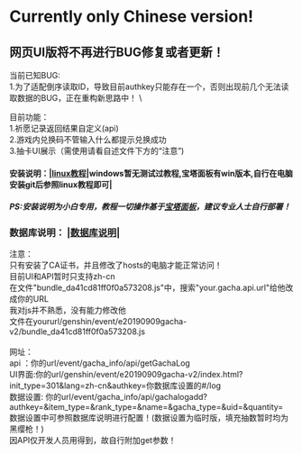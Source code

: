 # Currently only Chinese version!
## 网页UI版将不再进行BUG修复或者更新！
当前已知BUG: \
1.为了适配倒序读取ID，导致目前authkey只能存在一个，否则出现前几个无法读取数据的BUG，正在重构新思路中！ \

目前功能： \
1.祈愿记录返回结果自定义(api) \
2.游戏内兑换码不管输入什么都提示兑换成功 \
3.抽卡UI展示（需使用请看自述文件下方的“注意”) 


#### 安装说明：|[linux教程](https://github.com/slzzInTheForest/Useless-good-thing-gsgacha/blob/main/README/installlinux.md)|windows暂无测试过教程,宝塔面板有win版本,自行在电脑安装git后参照linux教程即可|
##### PS:安装说明为小白专用，教程一切操作基于[宝塔面板](https://www.bt.cn/)，建议专业人士自行部署！ 

### 数据库说明： |[数据库说明](/README/database.md)|

注意：\
只有安装了CA证书，并且修改了hosts的电脑才能正常访问！\
目前UI和API暂时只支持zh-cn \
在文件"bundle_da41cd81ff0f0a573208.js"中，搜索"your.gacha.api.url"给他改成你的URL \
我对js并不熟悉，没有能力修改他 \
文件在yoururl/genshin/event/e20190909gacha-v2/bundle_da41cd81ff0f0a573208.js \
\
网址： \
api ：你的url/event/gacha_info/api/getGachaLog \
UI界面:你的url/genshin/event/e20190909gacha-v2/index.html?init_type=301&lang=zh-cn&authkey=你数据库设置的#/log \
数据设置: 你的url/event/gacha_info/api/gachalogadd?authkey=&item_type=&rank_type=&name=&gacha_type=&uid=&quantity= \
数据设置中可参照数据库说明进行配置！(数据设置为临时版，填充抽数暂时均为黑缨枪！)
\
因API仅开发人员用得到，故自行附加get参数！
